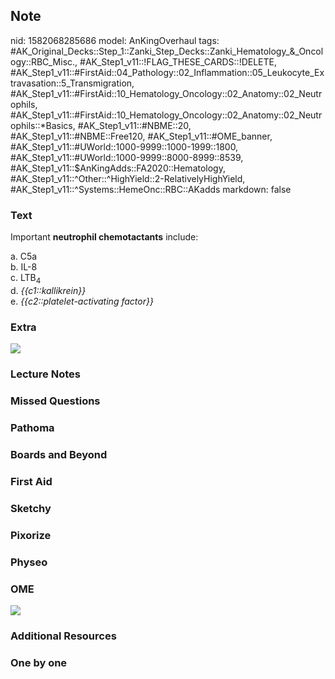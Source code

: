## Note
nid: 1582068285686
model: AnKingOverhaul
tags: #AK_Original_Decks::Step_1::Zanki_Step_Decks::Zanki_Hematology_&_Oncology::RBC_Misc., #AK_Step1_v11::!FLAG_THESE_CARDS::!DELETE, #AK_Step1_v11::#FirstAid::04_Pathology::02_Inflammation::05_Leukocyte_Extravasation::5_Transmigration, #AK_Step1_v11::#FirstAid::10_Hematology_Oncology::02_Anatomy::02_Neutrophils, #AK_Step1_v11::#FirstAid::10_Hematology_Oncology::02_Anatomy::02_Neutrophils::*Basics, #AK_Step1_v11::#NBME::20, #AK_Step1_v11::#NBME::Free120, #AK_Step1_v11::#OME_banner, #AK_Step1_v11::#UWorld::1000-9999::1000-1999::1800, #AK_Step1_v11::#UWorld::1000-9999::8000-8999::8539, #AK_Step1_v11::$AnKingAdds::FA2020::Hematology, #AK_Step1_v11::^Other::^HighYield::2-RelativelyHighYield, #AK_Step1_v11::^Systems::HemeOnc::RBC::AKadds
markdown: false

### Text
Important <b>neutrophil chemotactants</b> include:
<div>
  a. C5a
</div>
<div>
  b. IL-8
</div>
<div>
  c. LTB<sub>4</sub>
</div>
<div>
  d. <i>{{c1::kallikrein}}</i>
</div>
<div>
  e. <i>{{c2::platelet-activating factor}}</i>
</div>

### Extra
<img src="paste-7aaf9ac5302b0ab7698214138867825ecee7508e.jpg">

### Lecture Notes


### Missed Questions


### Pathoma


### Boards and Beyond


### First Aid


### Sketchy


### Pixorize


### Physeo


### OME
<div class="ome-widget">
  <a href="https://onlinemeded.org?ref=anki"><img src=
  "_OME_AnkiFlashcards_General_4.png"></a>
</div>

### Additional Resources


### One by one

